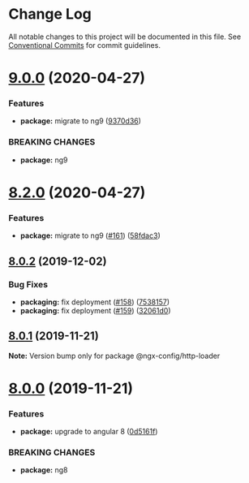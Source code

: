 # Change Log

All notable changes to this project will be documented in this file.
See [Conventional Commits](https://conventionalcommits.org) for commit guidelines.

# [9.0.0](https://github.com/fulls1z3/ngx-config/compare/v8.2.0...v9.0.0) (2020-04-27)


### Features

* **package:** migrate to ng9 ([9370d36](https://github.com/fulls1z3/ngx-config/commit/9370d36f63fcfb81b50e688d660edda83c077aed))


### BREAKING CHANGES

* **package:** ng9





# [8.2.0](https://github.com/fulls1z3/ngx-config/compare/v8.1.0...v8.2.0) (2020-04-27)


### Features

* **package:** migrate to ng9 ([#161](https://github.com/fulls1z3/ngx-config/issues/161)) ([58fdac3](https://github.com/fulls1z3/ngx-config/commit/58fdac3d0e8c581440e8854c66b3db58dc2ef47c))





## [8.0.2](https://github.com/fulls1z3/ngx-config/compare/v8.0.1...v8.0.2) (2019-12-02)


### Bug Fixes

* **packaging:** fix deployment ([#158](https://github.com/fulls1z3/ngx-config/issues/158)) ([7538157](https://github.com/fulls1z3/ngx-config/commit/75381576cb58a76b6acffda81b6c73bf99944338))
* **packaging:** fix deployment ([#159](https://github.com/fulls1z3/ngx-config/issues/159)) ([32061d0](https://github.com/fulls1z3/ngx-config/commit/32061d0bf44c42fa67222e36396839737d265b40))





## [8.0.1](https://github.com/fulls1z3/ngx-config/compare/v8.0.0...v8.0.1) (2019-11-21)

**Note:** Version bump only for package @ngx-config/http-loader





# [8.0.0](https://github.com/fulls1z3/ngx-config/compare/v6.0.0-rc.1...v8.0.0) (2019-11-21)


### Features

* **package:** upgrade to angular 8 ([0d5161f](https://github.com/fulls1z3/ngx-config/commit/0d5161f6aca4bc00edf057cc10dd510ae10aee5e))


### BREAKING CHANGES

* **package:** ng8
